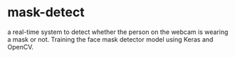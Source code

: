 # mask-detect
a real-time system to detect whether the person on the webcam is wearing a mask or not. Training the face mask detector model using Keras and OpenCV.
